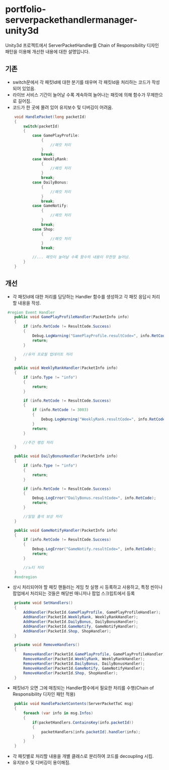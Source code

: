 # portfolio-serverpackethandlermanager-unity3d
Unity3d 프로젝트에서 ServerPacketHandler를 Chain of Responsibility 디자인 패턴을 이용해 개선한 내용에 대한 설명입니다.

## 기존
- switch문에서 각 패킷Id에 대한 분기를 태우며 각 패킷Id을 처리하는 코드가 작성되어 있었음.
- 라이브 서비스 기간이 늘어날 수록 계속하여 늘어나는 패킷에 의해 함수가 무제한으로 길어짐.
- 코드가 한 곳에 몰려 있어 유지보수 및 디버깅이 어려움.
``` c#
    void HandlePacket(long packetId)
    {
        switch(packetId)
        {
            case GamePlayProfile:
                {
                    //패킷 처리
                }
                break;
            case WeeklyRank:
                {
                    //패킷 처리
                }
                break;
            case DailyBonus:
                {
                    //패킷 처리
                }
                break;
            case GameNotify:
                {
                    //패킷 처리
                }
                break;
            case Shop:
                {
                    //패킷 처리
                }
                break;

            //... 패킷이 늘어날 수록 함수의 내용이 무한정 늘어남.
        }
    }
```

## 개선
- 각 패킷Id에 대한 처리를 담당하는 Handler 함수를 생성하고 각 패킷 응답시 처리할 내용을 작성.
``` c#
 #region Event Handler
    public void GamePlayProfileHandler(PacketInfo info)
    {
        if (info.RetCode != ResultCode.Success)
        {
            Debug.LogWarning("GamePlayProfile.resultCode=", info.RetCode);
            return;
        }

        //유저 프로필 업데이트 처리
    }

    public void WeeklyRankHandler(PacketInfo info)
    {
        if (info.Type != "info")
        {
            return;
        }

        if (info.RetCode != ResultCode.Success)
        {
            if (info.RetCode != 3003)
            {
                Debug.LogWarning("WeeklyRank.resultCode=", info.RetCode);
            }
            return;
        }

        //주간 랭킹 처리
    }

    public void DailyBonusHandler(PacketInfo info)
    {
        if (info.Type != "info")
        {
            return;
        }

        if (info.RetCode != ResultCode.Success)
        {
            Debug.LogError("DailyBonus.resultCode=", info.RetCode);
            return;
        }

        //일일 출석 보상 처리
    }

    public void GameNotifyHandler(PacketInfo info)
    {
        if (info.RetCode != ResultCode.Success)
        {
            Debug.LogError("GameNotify.resultCode=", info.RetCode);
            return;
        }

        //노티 처리
    }
    #endregion
```
- 상시 처리되어야 할 패킷 핸들러는 게임 첫 실행 시 등록하고 사용하고, 특정 씬이나 팝업에서 처리되는 것들은 해당씬 매니저나 팝업 스크립트에서 등록
``` c#
    private void SetHandlers()
    {
        AddHandler(PacketId.GamePlayProfile, GamePlayProfileHandler);
        AddHandler(PacketId.WeeklyRank, WeeklyRankHandler);
        AddHandler(PacketId.DailyBonus, DailyBonusHandler);
        AddHandler(PacketId.GameNotify, GameNotifyHandler);
        AddHandler(PacketId.Shop, ShopHandler);
    }

    private void RemoveHandlers()
    {
        RemoveHandler(PacketId.GamePlayProfile, GamePlayProfileHandler);
        RemoveHandler(PacketId.WeeklyRank, WeeklyRankHandler);
        RemoveHandler(PacketId.DailyBonus, DailyBonusHandler);
        RemoveHandler(PacketId.GameNotify, GameNotifyHandler);
        RemoveHandler(PacketId.Shop, ShopHandler);
    }
```
- 패킷Id가 오면 그에 매칭되는 Handler함수에서 필요한 처리를 수행(Chain of Responsibility 디자인 패턴 적용)
``` c#
    public void HandlePacketContents(ServerPacketToC msg)
    {
        foreach (var info in msg.Infos)
        {
            if(packetHandlers.ContainsKey(info.packetId))
            {
                packetHandlers[info.packetId].handler(info);
            }
        }
    }
```
- 각 패킷별로 처리할 내용을 개별 클래스로 분리하여 코드를 decoupling 시킴.
- 유지보수 및 디버깅이 용이해짐.
